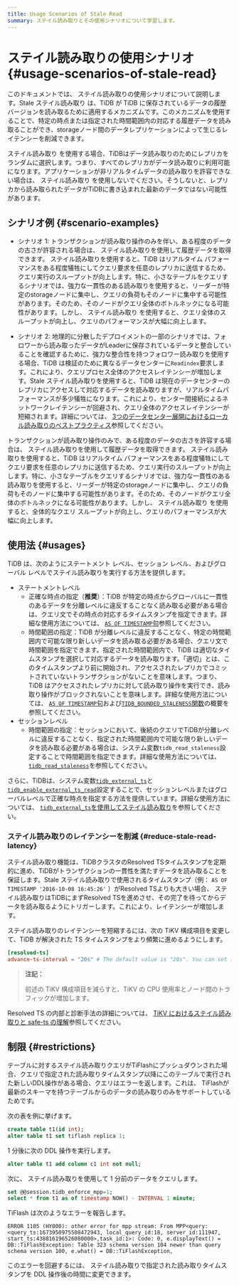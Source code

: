 ```yaml
---
title: Usage Scenarios of Stale Read
summary: ステイル読み取りとその使用シナリオについて学習します。
---
```


# ステイル読み取りの使用シナリオ {#usage-scenarios-of-stale-read}

このドキュメントでは、 ステイル読み取りの使用シナリオについて説明します。Stale ステイル読み取り は、TiDB が TiDB に保存されているデータの履歴バージョンを読み取るために適用するメカニズムです。このメカニズムを使用することで、特定の時点または指定された時間範囲内の対応する履歴データを読み取ることができ、storageノード間のデータレプリケーションによって生じるレイテンシーを削減できます。

ステイル読み取り を使用する場合、TiDBはデータ読み取りのためにレプリカをランダムに選択します。つまり、すべてのレプリカがデータ読み取りに利用可能になります。アプリケーションが非リアルタイムデータの読み取りを許容できない場合は、 ステイル読み取り を使用しないでください。そうしないと、レプリカから読み取られたデータがTiDBに書き込まれた最新のデータではない可能性があります。

## シナリオ例 {#scenario-examples}

<CustomContent platform="tidb">

-   シナリオ 1: トランザクションが読み取り操作のみを伴い、ある程度のデータの古さが許容される場合は、 ステイル読み取りを使用して履歴データを取得できます。 ステイル読み取りを使用すると、TiDB はリアルタイム パフォーマンスをある程度犠牲にしてクエリ要求を任意のレプリカに送信するため、クエリ実行のスループットが向上します。特に、小さなテーブルをクエリするシナリオでは、強力な一貫性のある読み取りを使用すると、リーダーが特定のstorageノードに集中し、クエリの負荷もそのノードに集中する可能性があります。そのため、そのノードがクエリ全体のボトルネックになる可能性があります。しかし、 ステイル読み取り を使用すると、クエリ全体のスループットが向上し、クエリのパフォーマンスが大幅に向上します。

-   シナリオ 2: 地理的に分散したデプロイメントの一部のシナリオでは、フォロワーから読み取ったデータがLeaderに保存されているデータと整合していることを確認するために、強力な整合性を持つフォロワー読み取りを使用する場合、TiDB は検証のために異なるデータセンターに`Readindex`要求します。これにより、クエリプロセス全体のアクセスレイテンシーが増加します。Stale ステイル読み取りを使用すると、TiDB は現在のデータセンターのレプリカにアクセスして対応するデータを読み取りますが、リアルタイムパフォーマンスが多少犠牲になります。これにより、センター間接続によるネットワークレイテンシーが回避され、クエリ全体のアクセスレイテンシーが短縮されます。詳細については、 [3つのデータセンター展開におけるローカル読み取りのベストプラクティス](/best-practices/three-dc-local-read.md)参照してください。

</CustomContent>

<CustomContent platform="tidb-cloud">

トランザクションが読み取り操作のみで、ある程度のデータの古さを許容する場合は、 ステイル読み取りを使用して履歴データを取得できます。 ステイル読み取りを使用すると、TiDB はリアルタイム パフォーマンスをある程度犠牲にしてクエリ要求を任意のレプリカに送信するため、クエリ実行のスループットが向上します。特に、小さなテーブルをクエリするシナリオでは、強力な一貫性のある読み取りを使用すると、リーダーが特定のstorageノードに集中し、クエリの負荷もそのノードに集中する可能性があります。そのため、そのノードがクエリ全体のボトルネックになる可能性があります。しかし、 ステイル読み取り を使用すると、全体的なクエリ スループットが向上し、クエリのパフォーマンスが大幅に向上します。

</CustomContent>

## 使用法 {#usages}

TiDB は、次のようにステートメント レベル、セッション レベル、およびグローバル レベルでステイル読み取りを実行する方法を提供します。

-   ステートメントレベル
    -   正確な時点の指定（**推奨**）：TiDB が特定の時点からグローバルに一貫性のあるデータを分離レベルに違反することなく読み取る必要がある場合は、クエリ文でその時点の対応するタイムスタンプを指定できます。詳細な使用方法については、 [`AS OF TIMESTAMP`句](/as-of-timestamp.md#syntax)参照してください。
    -   時間範囲の指定：TiDB が分離レベルに違反することなく、特定の時間範囲内で可能な限り新しいデータを読み取る必要がある場合、クエリ文で時間範囲を指定できます。指定された時間範囲内で、TiDB は適切なタイムスタンプを選択して対応するデータを読み取ります。「適切」とは、このタイムスタンプより前に開始され、アクセスされたレプリカでコミットされていないトランザクションがないことを意味します。つまり、TiDB はアクセスされたレプリカに対して読み取り操作を実行でき、読み取り操作がブロックされないことを意味します。詳細な使用方法については、 [`AS OF TIMESTAMP`句](/as-of-timestamp.md#syntax)および[`TIDB_BOUNDED_STALENESS`関数](/as-of-timestamp.md#syntax)の概要を参照してください。
-   セッションレベル
    -   時間範囲の指定：セッションにおいて、後続のクエリでTiDBが分離レベルに違反することなく、指定された時間範囲内で可能な限り新しいデータを読み取る必要がある場合は、システム変数`tidb_read_staleness`設定することで時間範囲を指定できます。詳細な使用方法については、 [`tidb_read_staleness`](/tidb-read-staleness.md)を参照してください。

さらに、TiDBは、システム変数[`tidb_external_ts`](/system-variables.md#tidb_external_ts-new-in-v640)と[`tidb_enable_external_ts_read`](/system-variables.md#tidb_enable_external_ts_read-new-in-v640)設定することで、セッションレベルまたはグローバルレベルで正確な時点を指定する方法を提供しています。詳細な使用方法については、 [`tidb_external_ts`を使用してステイル読み取り](/tidb-external-ts.md)を参照してください。

### ステイル読み取りのレイテンシーを削減 {#reduce-stale-read-latency}

ステイル読み取り機能は、TiDBクラスタのResolved TSタイムスタンプを定期的に進め、TiDBがトランザクションの一貫性を満たすデータを読み取ることを保証します。Stale ステイル読み取りで使用されるタイムスタンプ（例： `AS OF TIMESTAMP '2016-10-08 16:45:26'` ）がResolved TSよりも大きい場合、 ステイル読み取りはTiDBにまずResolved TSを進めさせ、その完了を待ってからデータを読み取るようにトリガーします。これにより、レイテンシーが増加します。

ステイル読み取りのレイテンシーを短縮するには、次の TiKV 構成項目を変更して、TiDB が解決された TS タイムスタンプをより頻繁に進めるようにします。

```toml
[resolved-ts]
advance-ts-interval = "20s" # The default value is "20s". You can set it to a smaller value such as "1s" to advance the Resolved TS timestamp more frequently.
```

> **注記：**
>
> 前述の TiKV 構成項目を減らすと、TiKV の CPU 使用率とノード間のトラフィックが増加します。

<CustomContent platform="tidb">

Resolved TS の内部と診断手法の詳細については、 [TiKV におけるステイル読み取りと safe-ts の理解](/troubleshoot-stale-read.md)参照してください。

</CustomContent>

## 制限 {#restrictions}

テーブルに対するステイル読み取りクエリがTiFlashにプッシュダウンされた場合、クエリで指定された読み取りタイムスタンプ以降にこのテーブルで実行された新しいDDL操作がある場合、クエリはエラーを返します。これは、 TiFlashが最新のスキーマを持つテーブルからのデータの読み取りのみをサポートしているためです。

次の表を例に挙げます。

```sql
create table t1(id int);
alter table t1 set tiflash replica 1;
```

1 分後に次の DDL 操作を実行します。

```sql
alter table t1 add column c1 int not null;
```

次に、 ステイル読み取りを使用して 1 分前のデータをクエリします。

```sql
set @@session.tidb_enforce_mpp=1;
select * from t1 as of timestamp NOW() - INTERVAL 1 minute;
```

TiFlash は次のようなエラーを報告します。

    ERROR 1105 (HY000): other error for mpp stream: From MPP<query:<query_ts:1673950975508472943, local_query_id:18, server_id:111947, start_ts:438816196526080000>,task_id:1>: Code: 0, e.displayText() = DB::TiFlashException: Table 323 schema version 104 newer than query schema version 100, e.what() = DB::TiFlashException,

このエラーを回避するには、 ステイル読み取りで指定された読み取りタイムスタンプを DDL 操作後の時間に変更できます。
